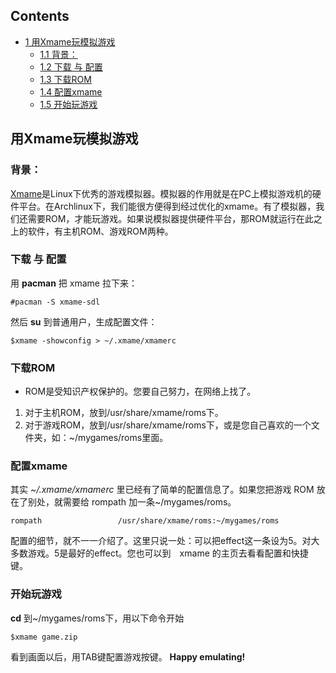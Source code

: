 ## Contents

*   [1 用Xmame玩模拟游戏](#用Xmame玩模拟游戏)
    *   [1.1 背景：](#背景：)
    *   [1.2 下载 与 配置](#下载_与_配置)
    *   [1.3 下载ROM](#下载ROM)
    *   [1.4 配置xmame](#配置xmame)
    *   [1.5 开始玩游戏](#开始玩游戏)

## 用Xmame玩模拟游戏

### 背景：

[Xmame](http://x.mame.net)是Linux下优秀的游戏模拟器。模拟器的作用就是在PC上模拟游戏机的硬件平台。在Archlinux下，我们能很方便得到经过优化的xmame。有了模拟器，我们还需要ROM，才能玩游戏。如果说模拟器提供硬件平台，那ROM就运行在此之上的软件，有主机ROM、游戏ROM两种。

### 下载 与 配置

用 **pacman** 把 xmame 拉下来：

```
#pacman -S xmame-sdl

```

然后 **su** 到普通用户，生成配置文件：

```
$xmame -showconfig > ~/.xmame/xmamerc

```

### 下载ROM

*   ROM是受知识产权保护的。您要自己努力，在网络上找了。

1.  对于主机ROM，放到/usr/share/xmame/roms下。
2.  对于游戏ROM，放到/usr/share/xmame/roms下，或是您自己喜欢的一个文件夹，如：~/mygames/roms里面。

### 配置xmame

其实 *~/.xmame/xmamerc* 里已经有了简单的配置信息了。如果您把游戏 ROM 放在了别处，就需要给 rompath 加一条~/mygames/roms。

```
rompath                 /usr/share/xmame/roms:~/mygames/roms

```

配置的细节，就不一一介绍了。这里只说一处：可以把effect这一条设为5。对大多数游戏。5是最好的effect。您也可以到　xmame 的主页去看看配置和快捷键。

### 开始玩游戏

**cd** 到~/mygames/roms下，用以下命令开始

```
$xmame game.zip 

```

看到画面以后，用TAB键配置游戏按键。 **Happy emulating!**
